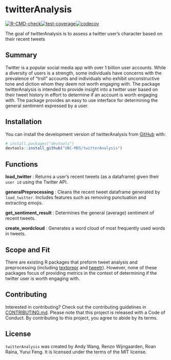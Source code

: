 
<!-- README.md is generated from README.Rmd. Please edit that file -->

# twitterAnalysis

<!-- badges: start -->

[![R-CMD-check](https://github.com/UBC-MDS/twitterAnalysis/actions/workflows/R-CMD-check.yaml/badge.svg)](https://github.com/UBC-MDS/twitterAnalysis/actions/workflows/R-CMD-check.yaml)[![test-coverage](https://github.com/UBC-MDS/twitterAnalysis/actions/workflows/test-coverage.yaml/badge.svg)](https://github.com/UBC-MDS/twitterAnalysis/actions/workflows/test-coverage.yaml)[![codecov](https://codecov.io/gh/UBC-MDS/twitterAnalysis/branch/main/graph/badge.svg?token=DFKT41R1q0)](https://codecov.io/gh/UBC-MDS/twitterAnalysis)
<!-- badges: end -->

The goal of twitterAnalysis is to assess a twitter user’s character
based on their recent tweets

## Summary

Twitter is a popular social media app with over 1 billion user accounts.
While a diversity of users is a strength, some individuals have concerns
with the prevalence of “troll” accounts and individuals who exhibit
unconstructive tone and diction whom they deem not worth engaging with.
The package twitterAnalysis is intended to provide insight into a
twitter user based on their tweet history in effort to determine if an
account is worth engaging with. The package provides an easy to use
interface for determining the general sentiment expressed by a user.

## Installation

You can install the development version of twitterAnalysis from
[GitHub](https://github.com/) with:

``` r
# install.packages("devtools")
devtools::install_github("UBC-MDS/twitterAnalysis")
```

## Functions

**load_twitter** : Returns a user’s recent tweets (as a dataframe) given
their `user id` using the Twitter API.

**generalPreprocessing** : Cleans the recent tweet dataframe generated
by `load_twitter`. Includes features such as removing punctuation and
extracting emojis.

**get_sentiment_result** : Determines the general (average) sentiment of
recent tweets.

**create_wordcloud** : Generates a word cloud of most frequently used
words in tweets.

## Scope and Fit

There are existing R packages that preform tweet analysis and
preprocessing (including
[textprepr](https://github.com/UBC-MDS/textprepr) and
[tweetr](https://github.com/UBC-MDS/tweetr)). However, none of these
packages focus of providing metrics in the context of determining if the
twitter user is worth engaging with.

## Contributing

Interested in contributing? Check out the contributing guidelines in
[CONTRIBUTING.md](.github/CONTRIBUTING.md). Please note that this project is released with a Code
of Conduct. By contributing to this project, you agree to abide by its
terms.

## License

`twitterAnalysis` was created by Andy Wang, Renzo Wijngaarden, Roan
Raina, Yurui Feng. It is licensed under the terms of the MIT license.
